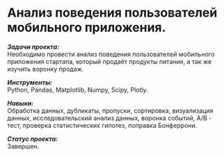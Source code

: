 # Анализ поведения пользователей мобильного приложения.

***Задачи проекта:***<br>
Необходимо провести анализ поведения пользователей мобильного приложения стартапа, который продаёт продукты питания, а так же изучить воронку продаж.

***Инструменты:***<br>
Python, Pandas, Matplotlib, Numpy, Scipy, Plotly.

***Навыки:***<br>
Обработка данных, дубликаты, пропуски, сортировка, визуализация данных, исследовательский анализ данных, воронка событий, A/B - тест, проверка статистических гипотез, поправка Бонферрони.

***Статус проекта:*** <br>
Завершен.
